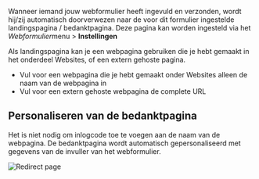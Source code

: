 Wanneer iemand jouw webformulier heeft ingevuld en verzonden, wordt
hij/zij automatisch doorverwezen naar de voor dit formulier ingestelde
landingspagina / bedanktpagina. Deze pagina kan worden ingesteld via het
*Webformulier*menu \> **Instellingen**

Als landingspagina kan je een webpagina gebruiken die je hebt gemaakt in
het onderdeel Websites, of een extern gehoste pagina.

-   Vul voor een webpagina die je hebt gemaakt onder Websites alleen de
    naam van de webpagina in
-   Vul voor een extern gehoste webpagina de complete URL

Personaliseren van de bedanktpagina
-----------------------------------

Het is niet nodig om inlogcode toe te voegen aan de naam van de
webpagina. De bedanktpagina wordt automatisch gepersonaliseerd met
gegevens van de invuller van het webformulier.

![Redirect page](redirectpage.png)

